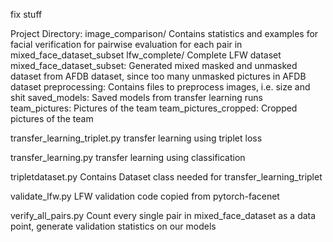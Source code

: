 fix stuff

Project Directory:
image_comparison/
    Contains statistics and examples for facial verification for pairwise evaluation for each pair in mixed_face_dataset_subset
lfw_complete/
    Complete LFW dataset 
mixed_face_dataset_subset:
    Generated mixed masked and unmasked dataset from AFDB dataset, since too many unmasked pictures in AFDB dataset
preprocessing:
    Contains files to preprocess images, i.e. size and shit
saved_models:
    Saved models from transfer learning runs
team_pictures:
    Pictures of the team
team_pictures_cropped:
    Cropped pictures of the team

transfer_learning_triplet.py
    transfer learning using triplet loss

transfer_learning.py
    transfer learning using classification

tripletdataset.py
    Contains Dataset class needed for transfer_learning_triplet

validate_lfw.py
    LFW validation code copied from pytorch-facenet

verify_all_pairs.py
    Count every single pair in mixed_face_dataset as a data point, generate validation statistics on our models

